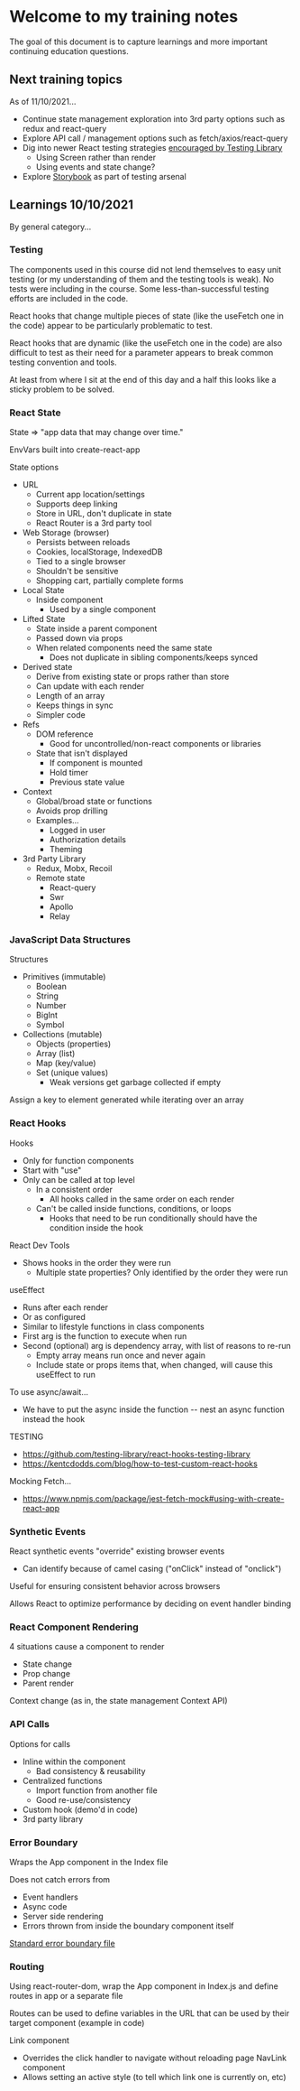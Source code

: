 # Welcome to my training notes

The goal of this document is to capture learnings and more important continuing education questions.

## Next training topics

As of 11/10/2021...

- Continue state management exploration into 3rd party options such as redux and react-query
- Explore API call / management options such as fetch/axios/react-query
- Dig into newer React testing strategies [encouraged by Testing Library](https://testing-library.com/docs/guiding-principles)
  - Using Screen rather than render
  - Using events and state change?
- Explore [Storybook](https://storybook.js.org/docs/react/workflows/unit-testing) as part of testing arsenal

## Learnings 10/10/2021

By general category...

### Testing

The components used in this course did not lend themselves to easy unit testing (or my 
understanding of them and the testing tools is weak). No tests were including in the 
course. Some less-than-successful testing efforts are included in the code.

React hooks that change multiple pieces of state (like the useFetch one in the code) appear 
to be particularly problematic to test.

React hooks that are dynamic (like the useFetch one in the code) are also difficult to test
as their need for a parameter appears to break common testing convention and tools.

At least from where I sit at the end of this day and a half this looks like a sticky problem to be solved.

### React State

State => "app data that may change over time."

EnvVars built into create-react-app

State options
  - URL
    - Current app location/settings
    - Supports deep linking
    - Store in URL, don't duplicate in state
    - React Router is a 3rd party tool
  - Web Storage (browser)
    - Persists between reloads
    - Cookies, localStorage, IndexedDB
    - Tied to a single browser
    - Shouldn't be sensitive
    - Shopping cart, partially complete forms
  - Local State
    - Inside component
      - Used by a single component
  - Lifted State
    - State inside a parent component
    - Passed down via props
    - When related components need the same state
      - Does not duplicate in sibling components/keeps synced
  - Derived state
    - Derive from existing state or props rather than store
    - Can update with each render
    - Length of an array
    - Keeps things in sync
    - Simpler code
  - Refs
    - DOM reference
      - Good for uncontrolled/non-react components or libraries
    - State that isn't displayed
      - If component is mounted
      - Hold timer
      - Previous state value
  - Context
    - Global/broad state or functions
    - Avoids prop drilling
    - Examples…
      - Logged in user
      - Authorization details
      - Theming
  - 3rd Party Library
    - Redux, Mobx, Recoil
    - Remote state
      - React-query
      - Swr
      - Apollo
      - Relay

### JavaScript Data Structures

Structures
  - Primitives (immutable)
      - Boolean
      - String
      - Number
      - BigInt
      - Symbol
  - Collections (mutable)
	  - Objects (properties)
	  - Array (list)
	  - Map (key/value)
	  - Set (unique values)
		  - Weak versions get garbage collected if empty
			
Assign a key to element generated while iterating over an array

### React Hooks

Hooks
  - Only for function components
  - Start with "use"
  - Only can be called at top level
	  - In a consistent order
		  - All hooks called in the same order on each render
	  - Can't be called inside functions, conditions, or loops
		  - Hooks that need to be run conditionally should have the condition inside the hook
			
React Dev Tools
  - Shows hooks in the order they were run
	  - Multiple state properties? Only identified by the order they were run
		
useEffect
  - Runs after each render
  - Or as configured
  - Similar to lifestyle functions in class components
  - First arg is the function to execute when run
  - Second (optional) arg is dependency array, with list of reasons to re-run
	  - Empty array means run once and never again
	  - Include state or props items that, when changed, will cause this useEffect to run

To use async/await…
  - We have to put the async inside the function -- nest an async function instead the hook

TESTING
  - https://github.com/testing-library/react-hooks-testing-library
  - https://kentcdodds.com/blog/how-to-test-custom-react-hooks

Mocking Fetch…
  - https://www.npmjs.com/package/jest-fetch-mock#using-with-create-react-app

### Synthetic Events

React synthetic events "override" existing browser events
  - Can identify because of camel casing ("onClick" instead of "onclick")
	
Useful for ensuring consistent behavior across browsers

Allows React to optimize performance by deciding on event handler binding

### React Component Rendering

4 situations cause a component to render
  - State change
  - Prop change
  - Parent render

Context change (as in, the state management Context API)

### API Calls

Options for calls
  - Inline within the component
	  - Bad consistency & reusability
  - Centralized functions
	  - Import function from another file
	  - Good re-use/consistency
  - Custom hook (demo'd in code)
  - 3rd party library

### Error Boundary

Wraps the App component in the Index file

Does not catch errors from
  - Event handlers
  - Async code
  - Server side rendering
  - Errors thrown from inside the boundary component itself

[Standard error boundary file](https://reactjs.org/docs/error-boundaries.html)

### Routing

Using react-router-dom, wrap the App component in Index.js and define routes in app or a separate file

Routes can be used to define variables in the URL that can be used by their target component (example in code)

Link component
  - Overrides the click handler to navigate without reloading page
NavLink component
  - Allows setting an active style (to tell which link one is currently on, etc)